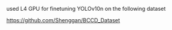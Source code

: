 used L4 GPU for finetuning YOLOv10n on the following dataset 

https://github.com/Shenggan/BCCD_Dataset
